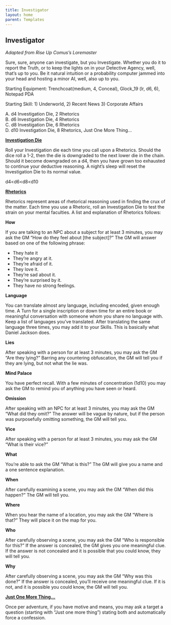 ```yaml
---
title: Investigator
layout: home
parent: Templates
---
```



## **Investigator**

_Adapted from Rise Up Comus’s Loremaster_

Sure, sure, anyone can investigate, but you Investigate. Whether you do it to report the Truth, or to keep the lights on in your Detective Agency, well, that’s up to you. Be it natural intuition or a probability computer jammed into your head and hosting a minor AI, well, also up to you. 

Starting Equipment: Trenchcoat(medium, 4, Conceal), Glock_19 (lr, d6, 6), Notepad PDA

Starting Skill: 1) Underworld, 2) Recent News 3) Corporate Affairs



A. d4 Investigation Die, 2 Rhetorics<br>
B. d6 Investigation Die, 4 Rhetorics <br>
C. d8 Investigation Die, 6 Rhetorics <br>
D. d10 Investigation Die, 8 Rhetorics, Just One More Thing… <br>

**<span style="text-decoration:underline;">Investigation Die</span>**

Roll your Investigation die each time you call upon a Rhetorics. Should the dice roll a 1-2, then the die is downgraded to the next lower die in the chain. Should it become downgraded on a d4, then you have grown too exhausted to continue your deductive reasoning. A night’s sleep will reset the Investigation Die to its normal value. 

d4&lt;d6&lt;d8&lt;d10

**<span style="text-decoration:underline;">Rhetorics</span>**

Rhetorics represent areas of rhetorical reasoning used in finding the crux of the matter. Each time you use a Rhetoric, roll an Investigation Die to test the strain on your mental faculties. A list and explanation of Rhetorics follows:

**How**

If you are talking to an NPC about a subject for at least 3 minutes, you may ask the GM “How do they feel about [the subject]?” The GM will answer based on one of the following phrase:



* They hate it
* They’re angry at it. 
* They’re afraid of it. 
* They love it. 
* They’re sad about it. 
* They’re surprised by it. 
* They have no strong feelings. 

**Language**

You can translate almost any language, including encoded, given enough time. A Turn for a single inscription or down time for an entire book or meaningful conversation with someone whom you share no language with. Keep a list of languages you’ve translated. After translating the same language three times, you may add it to your Skills. This is basically what Daniel Jackson does. 

**Lies**

After speaking with a person for at least 3 minutes, you may ask the GM “Are they lying?” Barring any countering obfuscation, the GM will tell you if they are lying, but not what the lie was. 

**Mind Palace**

You have perfect recall. With a few minutes of concentration (1d10) you may ask the GM to remind you of anything you have seen or heard.

**Omission**

After speaking with an NPC for at least 3 minutes, you may ask the GM “What did they omit?” The answer will be vague by nature, but if the person was purposefully omitting something, the GM will tell you. 

	

**Vice**

After speaking with a person for at least 3 minutes, you may ask the GM “What is their vice?”

**What**

You’re able to ask the GM “What is this?” The GM will give you a name and a one sentence explanation. 

**When**

After carefully examining a scene, you may ask the GM “When did this happen?” The GM will tell you. 

**Where**

When you hear the name of a location, you may ask the GM “Where is that?” They will place it on the map for you. 

**Who**

After carefully observing a scene, you may ask the GM “Who is responsible for this?” If the answer is concealed, the GM gives you one meaningful clue. If the answer is not concealed and it is possible that you could know, they will tell you. 

**Why**

After carefully observing a scene, you may ask the GM “Why was this done?” If the answer is concealed, you’ll receive one meaningful clue. If it is not, and it is possible you could know, the GM will tell you. 

**<span style="text-decoration:underline;">Just One More Thing…</span>**

Once per adventure, if you have motive and means, you may ask a target a question (starting with “Just one more thing”) stating both and automatically force a confession. 


## 
